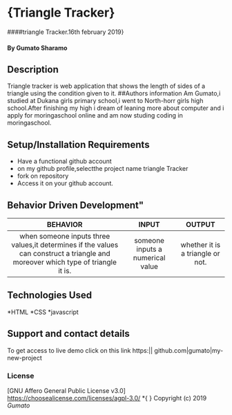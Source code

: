 # {Triangle Tracker}
####triangle Tracker.16th february 2019}
#### By **Gumato Sharamo**
## Description
 Triangle tracker is web application that shows the length of sides of a triangle using the condition given to it.
 ##Authors information
 Am Gumato,i studied at Dukana girls primary school,i went to North-horr girls high school.After finishing my high i dream of leaning more about computer and i apply for moringaschool online and am now studing coding in moringaschool.
## Setup/Installation Requirements
* Have a functional github account
* on my github profile,selectthe project name triangle Tracker
* fork on repository
* Access it on your github account.
## Behavior Driven Development"
| BEHAVIOR     | INPUT    | OUTPUT  |
| :-------------: | :-------------: | :-------------: |
| when someone inputs three values,it determines if the values can construct a triangle and moreover which type of triangle it is.      | someone inputs a numerical value       | whether it is a triangle or not.|              
## Technologies Used
*HTML
*CSS
*javascript
## Support and contact details
To get access to live demo click on this link https:|| github.com|gumato|my-new-project
### License
[GNU Affero General Public License v3.0] https://choosealicense.com/licenses/agpl-3.0/
*{ }
Copyright (c) 2019  *Gumato*
